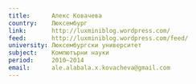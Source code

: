 ```yaml
---
title:      Алекс Ковачева
country:    Люксембург
link:       http://luxminiblog.wordpress.com/
feed:       http://luxminiblog.wordpress.com/feed/ 
university: Люксембургски университет
subject:    Компютърни науки
period:     2010–2014
email:      ale.alabala.x.kovacheva@gmail.com 
---
```

